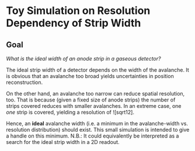 # Toy Simulation on Resolution Dependency of Strip Width

## Goal
*What is the ideal width of an anode strip in a gaseous detector?*

The ideal strip width of a detector depends on the width of the avalanche.
It is obvious that an avalanche too broad yields uncertainties in position reconstruction.

On the other hand, an avalanche too narrow can reduce spatial resolution, too.
That is because (given a fixed size of anode strips) the number of strips covered reduces with smaller avalanches.
In an extreme case, one *one* strip is covered, yielding a resolution of
![sqrt12].

Hence, an __ideal__ avalanche width (i.e. a minimum in the avalanche-width vs. resolution distribution) should exist.
This small simulation is intended to give a handle on this minimum.
N.B.: It could equivalently be interpreted as a search for the ideal strip width in a 2D readout.

[sqrtqw]: http://chart.apis.google.com/chart?cht=tx&chl=\frac{\mathrm{strip-width}}{\sqrt{12}}
